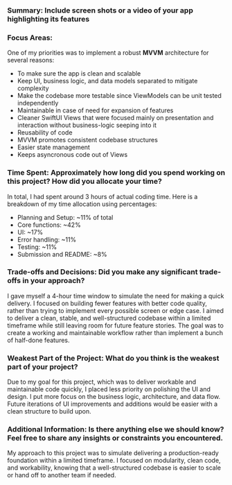 ### Summary: Include screen shots or a video of your app highlighting its features

### Focus Areas: 
One of my priorities was to implement a robust **MVVM** architecture for several reasons:

- To make sure the app is clean and scalable
- Keep UI, business logic, and data models separated to mitigate complexity
- Make the codebase more testable since ViewModels can be unit tested independently
- Maintainable in case of need for expansion of features
- Cleaner SwiftUI Views that were focused mainly on presentation and interaction without business-logic seeping into it
- Reusability of code
- MVVM promotes consistent codebase structures
- Easier state management
- Keeps asyncronous code out of Views

### Time Spent: Approximately how long did you spend working on this project? How did you allocate your time?

In total, I had spent around 3 hours of actual coding time. Here is a breakdown of my time allocation using percentages:

- Planning and Setup: ~11% of total
- Core functions: ~42%
- UI: ~17%
- Error handling: ~11%
- Testing: ~11%
- Submission and README: ~8%

### Trade-offs and Decisions: Did you make any significant trade-offs in your approach?

I gave myself a 4-hour time window to simulate the need for making a quick delivery. I focused on building fewer features with better code quality, rather than trying to implement every possible screen or edge case.
I aimed to deliver a clean, stable, and well-structured codebase within a limited timeframe while still leaving room for future feature stories. 
The goal was to create a working and maintainable workflow rather than implement a bunch of half-done features.

### Weakest Part of the Project: What do you think is the weakest part of your project?

Due to my goal for this project, which was to deliver workable and maintainable code quickly, I placed less priority on polishing the UI and design. I put more focus on the business logic, architecture, and data flow.
Future iterations of UI improvements and additions would be easier with a clean structure to build upon.

### Additional Information: Is there anything else we should know? Feel free to share any insights or constraints you encountered.

My approach to this project was to simulate delivering a production-ready foundation within a limited timeframe. I focused on modularity, clean code, and workability, knowing that a well-structured codebase is easier to scale or hand off to another team if needed.

